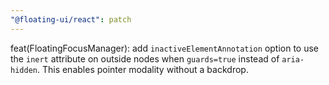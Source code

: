 ```yaml
---
"@floating-ui/react": patch
---
```


feat(FloatingFocusManager): add `inactiveElementAnnotation` option to use the `inert` attribute on outside nodes when `guards=true` instead of `aria-hidden`. This enables pointer modality without a backdrop.
